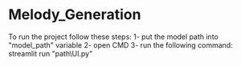 # Melody_Generation
To run the project follow these steps:
1- put the model path into "model_path" variable 
2- open CMD
3- run the following command: streamlit run "path\UI.py"
